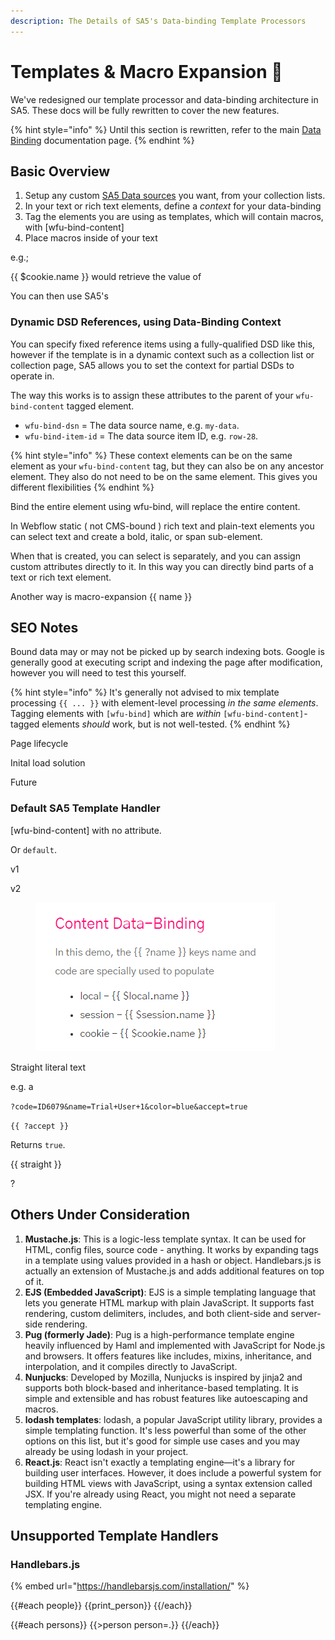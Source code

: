 ```yaml
---
description: The Details of SA5's Data-binding Template Processors
---
```


# Templates & Macro Expansion 📝

We've redesigned our template processor and data-binding architecture in SA5. These docs will be fully rewritten to cover the new features.&#x20;

{% hint style="info" %}
Until this section is rewritten, refer to the main [Data Binding](./) documentation page.&#x20;
{% endhint %}

## Basic Overview

1. Setup any custom [SA5 Data sources](../article/) you want, from your collection lists.
2. In your text or rich text elements, define a _context_ for your data-binding
3. Tag the elements you are using as templates, which will contain macros, with \[wfu-bind-content]
4. Place macros inside of your text

e.g.;

\{{ $cookie.name \}} would retrieve the value of&#x20;

You can then use SA5's &#x20;





### Dynamic DSD References, using Data-Binding Context

You can specify fixed reference items using a fully-qualified DSD like this, however if the template is in a dynamic context such as a collection list or collection page, SA5 allows you to set the context for partial DSDs to operate in.&#x20;

The way this works is to assign these attributes to the parent of your `wfu-bind-content` tagged element.

* `wfu-bind-dsn` = The data source name, e.g. `my-data`.&#x20;
* `wfu-bind-item-id` = The data source item ID, e.g. `row-28`.&#x20;

{% hint style="info" %}
These context elements can be on the same element as your `wfu-bind-content` tag, but they can also be on any ancestor element. They also do not need to be on the same element. This gives you different flexibilities&#x20;
{% endhint %}



Bind the entire element using wfu-bind, will replace the entire content.&#x20;

In Webflow static ( not CMS-bound ) rich text and plain-text elements you can select text and create a bold, italic, or span sub-element.

When that is created, you can select is separately, and you can assign custom attributes directly to it. In this way you can directly bind parts of a text or rich text element.&#x20;

Another way is macro-expansion \{{ name \}}&#x20;







## SEO Notes

Bound data may or may not be picked up by search indexing bots. Google is generally good at executing script and indexing the page after modification, however you will need to test this yourself. &#x20;





{% hint style="info" %}
It's generally not advised to mix template processing `{{ ... }}` with element-level processing _in the same elements_. Tagging elements with `[wfu-bind]` which are _within_ `[wfu-bind-content]`-tagged elements _should_ work, but is not well-tested.&#x20;
{% endhint %}



Page lifecycle

Inital load solution

Future&#x20;





### Default SA5 Template Handler

\[wfu-bind-content] with no attribute.



Or `default`.

v1

v2





<figure><img src="../../.gitbook/assets/image (23).png" alt=""><figcaption></figcaption></figure>



Straight literal text

e.g. a

`?code=ID6079&name=Trial+User+1&color=blue&accept=true`

`{{ ?accept }}`



Returns `true`. &#x20;















\{{ straight \}}&#x20;



?&#x20;

## Others Under Consideration



1. **Mustache.js**: This is a logic-less template syntax. It can be used for HTML, config files, source code - anything. It works by expanding tags in a template using values provided in a hash or object. Handlebars.js is actually an extension of Mustache.js and adds additional features on top of it.
2. **EJS (Embedded JavaScript)**: EJS is a simple templating language that lets you generate HTML markup with plain JavaScript. It supports fast rendering, custom delimiters, includes, and both client-side and server-side rendering.
3. **Pug (formerly Jade)**: Pug is a high-performance template engine heavily influenced by Haml and implemented with JavaScript for Node.js and browsers. It offers features like includes, mixins, inheritance, and interpolation, and it compiles directly to JavaScript.
4. **Nunjucks**: Developed by Mozilla, Nunjucks is inspired by jinja2 and supports both block-based and inheritance-based templating. It is simple and extensible and has robust features like autoescaping and macros.
5. **lodash templates**: lodash, a popular JavaScript utility library, provides a simple templating function. It's less powerful than some of the other options on this list, but it's good for simple use cases and you may already be using lodash in your project.
6. **React.js**: React isn't exactly a templating engine—it's a library for building user interfaces. However, it does include a powerful system for building HTML views with JavaScript, using a syntax extension called JSX. If you're already using React, you might not need a separate templating engine.

## Unsupported Template Handlers

### Handlebars.js

{% embed url="https://handlebarsjs.com/installation/" %}

\{{#each people\}} \{{print\_person\}} \{{/each\}}&#x20;

\{{#each persons\}} \{{>person person=.\}} \{{/each\}}



